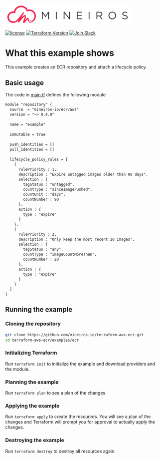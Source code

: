 [<img src="https://raw.githubusercontent.com/mineiros-io/brand/3bffd30e8bdbbde32c143e2650b2faa55f1df3ea/mineiros-primary-logo.svg" width="400"/>][homepage]

[![license][badge-license]][apache20]
[![Terraform Version][badge-terraform]][releases-terraform]
[![Join Slack][badge-slack]][slack]

# What this example shows

This example creates an ECR repository and attach a lifecycle policy.

## Basic usage

The code in [main.tf] defines the following module

```hcl
module "repository" {
  source  = "mineiros-io/ecr/aws"
  version = "~> 0.4.0"

  name = "example"

  immutable = true

  push_identities = []
  pull_identities = []

  lifecycle_policy_rules = [
    {
      rulePriority : 1,
      description : "Expire untagged images older than 90 days",
      selection : {
        tagStatus : "untagged",
        countType : "sinceImagePushed",
        countUnit : "days",
        countNumber : 90
      },
      action : {
        type : "expire"
      }
    },
    {
      rulePriority : 2,
      description : "Only keep the most recent 20 images",
      selection : {
        tagStatus : "any",
        countType : "imageCountMoreThan",
        countNumber : 20
      },
      action : {
        type : "expire"
      }
    }
  ]
}
```

## Running the example

### Cloning the repository

```bash
git clone https://github.com/mineiros-io/terraform-aws-ecr.git
cd terraform-aws-ecr/examples/ecr
```

### Initializing Terraform

Run `terraform init` to initialize the example and download providers and the module.

### Planning the example

Run `terraform plan` to see a plan of the changes.

### Applying the example

Run `terraform apply` to create the resources.
You will see a plan of the changes and Terraform will prompt you for approval to actually apply the changes.

### Destroying the example

Run `terraform destroy` to destroy all resources again.

<!-- References -->

[main.tf]: https://github.com/mineiros-io/terraform-aws-ecr/blob/master/examples/ecr/main.tf

[homepage]: https://mineiros.io/?ref=terraform-aws-ecr

[badge-license]: https://img.shields.io/badge/license-Apache%202.0-brightgreen.svg
[badge-terraform]: https://img.shields.io/badge/terraform-0.13%20and%200.12.20+-623CE4.svg?logo=terraform
[badge-slack]: https://img.shields.io/badge/slack-@mineiros--community-f32752.svg?logo=slack

[releases-terraform]: https://github.com/hashicorp/terraform/releases
[apache20]: https://opensource.org/licenses/Apache-2.0
[slack]: https://join.slack.com/t/mineiros-community/shared_invite/zt-ehidestg-aLGoIENLVs6tvwJ11w9WGg
